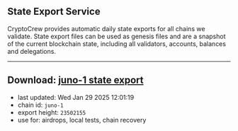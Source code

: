 ## State Export Service
CryptoCrew provides automatic daily state exports for all chains we validate. State export files can be used as genesis files and are a snapshot of the current blockchain state, including all validators, accounts, balances and delegations.

---
**Download: [juno-1 state export](https://dl-eu2.ccvalidators.com/SERVICE/juno/juno-1_export_23502155.json)**
---

- last updated: Wed Jan 29 2025 12:01:19
- chain id: `juno-1`
- export height: `23502155`
- use for: airdrops, local tests, chain recovery
